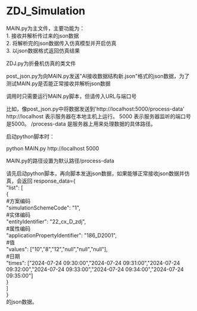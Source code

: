 # ZDJ_Simulation

MAIN.py为主文件，主要功能为：  
    1. 接收并解析传过来的json数据  
    2. 将解析完的json数据传入仿真模型并开启仿真  
    3. 以json数据格式返回仿真结果  

ZDJ.py为折叠机仿真的类文件

post_json.py为向MAIN.py发送"AI接收数据结构新.json"格式的json数据，为了测试MAIN.py是否能正常接收并解析json数据

调用时只需要运行MAIN.py脚本，但请传入URL与端口号

比如，像post_json.py中将数据发送到'http://localhost:5000/process-data'  
http://localhost 表示服务器在本地主机上运行。
5000 表示服务器监听的端口号是5000。
/process-data 是服务器上用来处理数据的具体路径。

启动python脚本时：

python MAIN.py http://localhost 5000

MAIN.py的路径设置为默认路径/process-data

请先启动python脚本，再向脚本发送json数据，如果能够正常接收json数据并仿真，会返回
    response_data={  
      "list": [  
        {  
          #方案编码  
          "simulationSchemeCode": "1",  
          #实体编码  
          "entityIdentifier": "22_cx_D_zdj",  
          #属性编码  
          "applicationPropertyIdentifier": "186_D2001",  
          #值  
          "values": ["10","8","12","null","null","null"],  
          #日期  
          "times": ["2024-07-24 09:30:00","2024-07-24 09:31:00","2024-07-24 09:32:00","2024-07-24 09:33:00","2024-07-24 09:34:00","2024-07-24 09:35:00"]  
        }  
      ]  
    }  
  的json数据。



